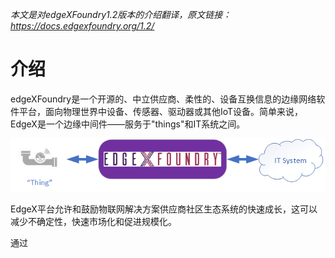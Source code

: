 *本文是对edgeXFoundry1.2版本的介绍翻译，原文链接：https://docs.edgexfoundry.org/1.2/* 
# 介绍
edgeXFoundry是一个开源的、中立供应商、柔性的、设备互换信息的边缘网络软件平台，面向物理世界中设备、传感器、驱动器或其他IoT设备。简单来说，EdgeX是一个边缘中间件——服务于"things"和IT系统之间。

![Image Text](https://github.com/haobolicpp/EdgeComputing/blob/master/edgeXFoundry/pic/EdgeX_middleware.png)

EdgeX平台允许和鼓励物联网解决方案供应商社区生态系统的快速成长，这可以减少不确定性，快速市场化和促进规模化。
  
通过